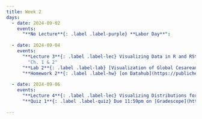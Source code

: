```yaml
---
title: Week 2
days:
  - date: 2024-09-02
    events:
      "**No Lecture**{: .label .label-purple} **Labor Day**":
      
  - date: 2024-09-04
    events:
      "**Lecture 3**{: .label .label-lec} Visualizing Data in R and RStudio ": 
        "Ch. 1 & 2"
      "**Lab 2**{: .label .label-lab} [Visualization of Global Cesarean Delivery Rates](https://publichealth.datahub.berkeley.edu/hub/user-redirect/git-pull?repo=https%3A%2F%2Fgithub.com%2Fph142-ucb%2Fph142-fa24&urlpath=rstudio%2F&branch=main) (Due Sept 6th)":
      "**Homework 2**{: .label .label-hw} [on Datahub](https://publichealth.datahub.berkeley.edu/hub/user-redirect/git-pull?repo=https%3A%2F%2Fgithub.com%2Fph142-ucb%2Fph142-fa24&urlpath=rstudio%2F&branch=main)": 
      
  - date: 2024-09-06
    events:
      "**Lecture 4**{: .label .label-lec} Visualizing Distributions for One Variable ; Numerically Summarizing Spread and Central Tendency ":
      "**Quiz 1**{: .label .label-quiz} Due 11:59pm on [Gradescope](https://www.gradescope.com/courses/833518)":
      
---
```



